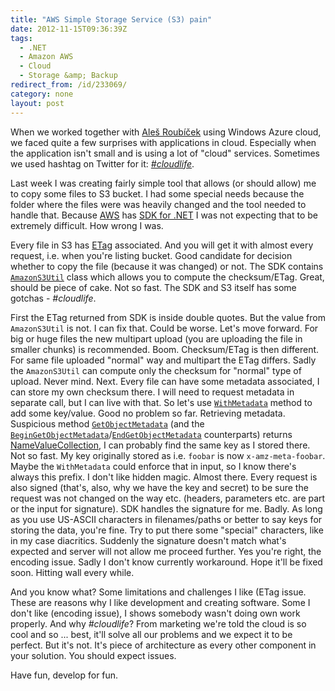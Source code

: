 ```yaml
---
title: "AWS Simple Storage Service (S3) pain"
date: 2012-11-15T09:36:39Z
tags:
  - .NET
  - Amazon AWS
  - Cloud
  - Storage &amp; Backup
redirect_from: /id/233069/
category: none
layout: post
---
```

When we worked together with [Aleš Roubíček][1] using Windows Azure cloud, we faced quite a few surprises with applications in cloud. Especially when the application isn't small and is using a lot of "cloud" services. Sometimes we used hashtag on Twitter for it: [_#cloudlife_][2].

Last week I was creating fairly simple tool that allows (or should allow) me to copy some files to S3 bucket. I had some special needs because the folder where the files were was heavily changed and the tool needed to handle that. Because [AWS][3] has [SDK for .NET][4] I was not expecting that to be extremely difficult. How wrong I was.

Every file in S3 has [ETag][5] associated. And you will get it with almost every request, i.e. when you're listing bucket. Good candidate for decision whether to copy the file (because it was changed) or not. The SDK contains [`AmazonS3Util`][6] class which allows you to compute the checksum/ETag. Great, should be piece of cake. Not so fast. The SDK and S3 itself has some gotchas - _#cloudlife_.

First the ETag returned from SDK is inside double quotes. But the value from `AmazonS3Util` is not. I can fix that. Could be worse. Let's move forward. For big or huge files the new multipart upload (you are uploading the file in smaller chunks) is recommended. Boom. Checksum/ETag is then different. For same file uploaded "normal" way and multipart the ETag differs. Sadly the `AmazonS3Util` can compute only the checksum for "normal" type of upload. Never mind. Next. Every file can have some metadata associated, I can store my own checksum there. I will need to request metadata in separate call, but I can live with that. So let's use [`WithMetadata`][7] method to add some key/value. Good no problem so far. Retrieving metadata. Suspicious method [`GetObjectMetadata`][8] (and the [`BeginGetObjectMetadata`][9]/[`EndGetObjectMetadata`][10] counterparts) returns [NameValueCollection][11], I can probably find the same key as I stored there. Not so fast. My key originally stored as i.e. `foobar` is now `x-amz-meta-foobar`. Maybe the `WithMetadata` could enforce that in input, so I know there's always this prefix. I don't like hidden magic. Almost there. Every request is also signed (that's, also, why we have the key and secret) to be sure the request was not changed on the way etc. (headers, parameters etc. are part or the input for signature). SDK handles the signature for me. Badly. As long as you use US-ASCII characters in filenames/paths or better to say keys for storing the data, you're fine. Try to put there some "special" characters, like in my case diacritics. Suddenly the signature doesn't match what's expected and server will not allow me proceed further. Yes you're right, the encoding issue. Sadly I don't know currently workaround. Hope it'll be fixed soon. Hitting wall every while.

And you know what? Some limitations and challenges I like (ETag issue. These are reasons why I like development and creating software. Some I don't like (encoding issue), I shows somebody wasn't doing own work properly. And why _#cloudlife_? From marketing we're told the cloud is so cool and so ... best, it'll solve all our problems and we expect it to be perfect. But it's not. It's piece of architecture as every other component in your solution. You should expect issues.

Have fun, develop for fun.

[1]: http://rarous.net/
[2]: https://twitter.com/search?q=%23cloudlife
[3]: http://aws.amazon.com
[4]: http://aws.amazon.com/sdkfornet/
[5]: http://en.wikipedia.org/wiki/HTTP_ETag
[6]: http://docs.amazonwebservices.com/sdkfornet/latest/apidocs/html/T_Amazon_S3_Util_AmazonS3Util.htm
[7]: http://docs.amazonwebservices.com/sdkfornet/latest/apidocs/html/M_Amazon_S3_Transfer_TransferUtilityUploadRequest_WithMetadata_1.htm
[8]: http://docs.amazonwebservices.com/sdkfornet/latest/apidocs/html/M_Amazon_S3_AmazonS3Client_GetObjectMetadata.htm
[9]: http://docs.amazonwebservices.com/sdkfornet/latest/apidocs/html/M_Amazon_S3_AmazonS3Client_BeginGetObjectMetadata.htm
[10]: http://docs.amazonwebservices.com/sdkfornet/latest/apidocs/html/M_Amazon_S3_AmazonS3Client_EndGetObjectMetadata.htm
[11]: http://msdn.microsoft.com/en-us/library/system.collections.specialized.namevaluecollection.aspx
